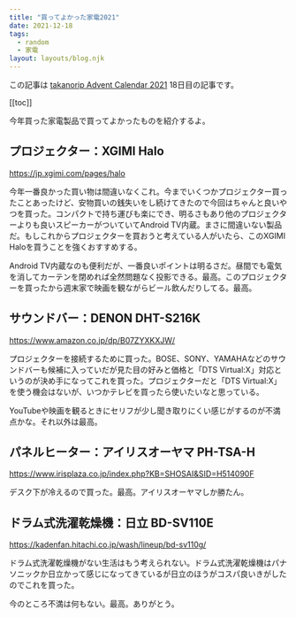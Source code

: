 ```yaml
---
title: "買ってよかった家電2021"
date: 2021-12-18
tags:
  - random
  - 家電
layout: layouts/blog.njk
---
```


この記事は [takanorip Advent Calendar 2021](https://adventar.org/calendars/7125) 18日目の記事です。

[[toc]]

今年買った家電製品で買ってよかったものを紹介するよ。

## プロジェクター：XGIMI Halo

https://jp.xgimi.com/pages/halo

今年一番良かった買い物は間違いなくこれ。今までいくつかプロジェクター買ったことあったけど、安物買いの銭失いをし続けてきたので今回はちゃんと良いやつを買った。コンパクトで持ち運びも楽にでき、明るさもあり他のプロジェクターよりも良いスピーカーがついていてAndroid TV内蔵。まさに間違いない製品だ。もしこれからプロジェクターを買おうと考えている人がいたら、このXGIMI Haloを買うことを強くおすすめする。

Android TV内蔵なのも便利だが、一番良いポイントは明るさだ。昼間でも電気を消してカーテンを閉めれば全然問題なく投影できる。最高。このプロジェクターを買ったから週末家で映画を観ながらビール飲んだりしてる。最高。

## サウンドバー：DENON DHT-S216K

https://www.amazon.co.jp/dp/B07ZYXKXJW/

プロジェクターを接続するために買った。BOSE、SONY、YAMAHAなどのサウンドバーも候補に入っていだが見た目の好みと価格と「DTS Virtual:X」対応というのが決め手になってこれを買った。プロジェクターだと「DTS Virtual:X」を使う機会はないが、いつかテレビを買ったら使いたいなと思っている。

YouTubeや映画を観るときにセリフが少し聞き取りにくい感じがするのが不満点かな。それ以外は最高。

## パネルヒーター：アイリスオーヤマ PH-TSA-H

https://www.irisplaza.co.jp/index.php?KB=SHOSAI&SID=H514090F

デスク下が冷えるので買った。最高。アイリスオーヤマしか勝たん。

## ドラム式洗濯乾燥機：日立 BD-SV110E

https://kadenfan.hitachi.co.jp/wash/lineup/bd-sv110g/

ドラム式洗濯乾燥機がない生活はもう考えられない。ドラム式洗濯乾燥機はパナソニックか日立かって感じになってきているが日立のほうがコスパ良いきがしたのでこれを買った。

今のところ不満は何もない。最高。ありがとう。

